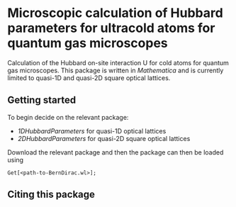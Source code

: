 # Microscopic calculation of Hubbard parameters for ultracold atoms for quantum gas microscopes
 Calculation of the Hubbard on-site interaction U for cold atoms for quantum gas microscopes. This package is written in *Mathematica* and is currently limited to quasi-1D and quasi-2D square optical lattices.
 
 ## Getting started
 To begin decide on the relevant package:
 - *1DHubbardParameters* for quasi-1D optical lattices
 - *2DHubbardParameters* for quasi-2D square optical lattices

Download the relevant package and then the package can then be loaded using
```
Get[<path-to-BernDirac.wl>];
```
 
 
 ## Citing this package
